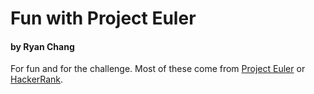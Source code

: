 # Fun with Project Euler
#### by Ryan Chang

For fun and for the challenge. Most of these come from [Project Euler](https://projecteuler.net/archives) or [HackerRank](https://www.hackerrank.com/).
